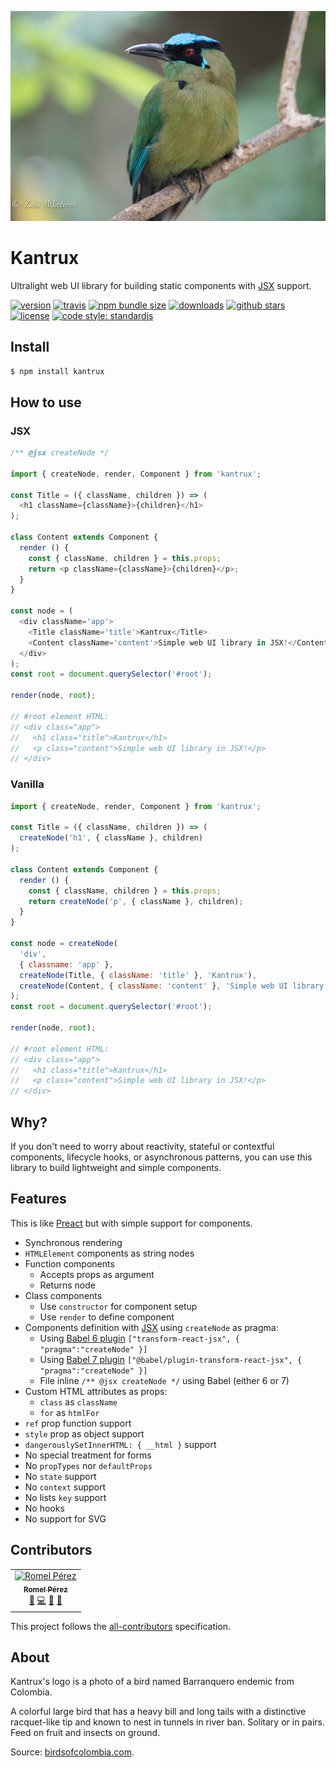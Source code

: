 ![Kantrux](https://github.com/romelperez/kantrux/raw/main/kantrux.jpg)

# Kantrux

Ultralight web UI library for building static components with [JSX](https://facebook.github.io/jsx/) support.

[![version](https://img.shields.io/npm/v/kantrux.svg)](https://npmjs.org/package/kantrux)
[![travis](https://img.shields.io/travis/romelperez/kantrux.svg)](https://travis-ci.org/romelperez/kantrux)
[![npm bundle size](https://img.shields.io/bundlephobia/minzip/kantrux.svg)](https://npmjs.org/package/kantrux)
[![downloads](https://img.shields.io/npm/dm/kantrux.svg)](https://npmjs.org/package/kantrux)
[![github stars](https://img.shields.io/github/stars/romelperez/kantrux.svg?style=social&label=stars)](https://github.com/romelperez/kantrux)
[![license](https://img.shields.io/github/license/romelperez/kantrux.svg?maxAge=2592000)](https://github.com/romelperez/kantrux/blob/main/LICENSE)
[![code style: standardjs](https://img.shields.io/badge/code_style-standardjs-d2bb09.svg?style=flat-square)](https://standardjs.com)

## Install

```bash
$ npm install kantrux
```

## How to use

### JSX

```js
/** @jsx createNode */

import { createNode, render, Component } from 'kantrux';

const Title = ({ className, children }) => (
  <h1 className={className}>{children}</h1>
);

class Content extends Component {
  render () {
    const { className, children } = this.props;
    return <p className={className}>{children}</p>;
  }
}

const node = (
  <div className='app'>
    <Title className='title'>Kantrux</Title>
    <Content className='content'>Simple web UI library in JSX!</Content>
  </div>
);
const root = document.querySelector('#root');

render(node, root);

// #root element HTML:
// <div class="app">
//   <h1 class="title">Kantrux</h1>
//   <p class="content">Simple web UI library in JSX!</p>
// </div>
```

### Vanilla

```js
import { createNode, render, Component } from 'kantrux';

const Title = ({ className, children }) => (
  createNode('h1', { className }, children)
);

class Content extends Component {
  render () {
    const { className, children } = this.props;
    return createNode('p', { className }, children);
  }
}

const node = createNode(
  'div',
  { classname: 'app' },
  createNode(Title, { className: 'title' }, 'Kantrux'),
  createNode(Content, { className: 'content' }, 'Simple web UI library in JSX!')
);
const root = document.querySelector('#root');

render(node, root);

// #root element HTML:
// <div class="app">
//   <h1 class="title">Kantrux</h1>
//   <p class="content">Simple web UI library in JSX!</p>
// </div>
```

## Why?

If you don't need to worry about reactivity, stateful or contextful components,
lifecycle hooks, or asynchronous patterns, you can use this library to build
lightweight and simple components.

## Features

This is like [Preact](https://preactjs.com) but with simple support for components.

- Synchronous rendering
- `HTMLElement` components as string nodes
- Function components
    - Accepts props as argument
    - Returns node
- Class components
    - Use `constructor` for component setup
    - Use `render` to define component
- Components definition with [JSX](https://facebook.github.io/jsx/) using `createNode` as pragma:
    - Using [Babel 6 plugin](https://babeljs.io/docs/en/6.26.3/babel-plugin-transform-react-jsx) `["transform-react-jsx", { "pragma":"createNode" }]`
    - Using [Babel 7 plugin](https://babeljs.io/docs/en/babel-plugin-transform-react-jsx) `["@babel/plugin-transform-react-jsx", { "pragma":"createNode" }]`
    - File inline `/** @jsx createNode */` using Babel (either 6 or 7)
- Custom HTML attributes as props:
    - `class` as `className`
    - `for` as `htmlFor`
- `ref` prop function support
- `style` prop as object support
- `dangerouslySetInnerHTML: { __html }` support
- No special treatment for forms
- No `propTypes` nor `defaultProps`
- No `state` support
- No `context` support
- No lists `key` support
- No hooks
- No support for SVG

## Contributors

<!-- ALL-CONTRIBUTORS-LIST:START - Do not remove or modify this section -->
<!-- prettier-ignore -->
<table><tr><td align="center"><a href="https://RomelPerez.com"><img src="https://avatars2.githubusercontent.com/u/1393135?v=4" width="100px;" alt="Romel Pérez"/><br /><sub><b>Romel Pérez</b></sub></a><br /><a href="#projectManagement-romelperez" title="Project Management">📆</a> <a href="https://github.com/romelperez/kantrux/commits?author=romelperez" title="Code">💻</a> <a href="https://github.com/romelperez/kantrux/commits?author=romelperez" title="Documentation">📖</a> <a href="#question-romelperez" title="Answering Questions">💬</a></td></tr></table>

<!-- ALL-CONTRIBUTORS-LIST:END -->

This project follows the [all-contributors](https://github.com/kentcdodds/all-contributors)
specification.

## About

Kantrux's logo is a photo of a bird named Barranquero endemic from Colombia.

A colorful large bird that has a heavy bill and long tails with a distinctive
racquet-like tip and known to nest in tunnels in river ban. Solitary or in pairs.
Feed on fruit and insects on ground.

Source: [birdsofcolombia.com](https://birdsofcolombia.com).
